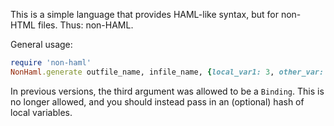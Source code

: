 This is a simple language that provides HAML-like syntax, but for non-HTML
files. Thus: non-HAML.

General usage:

```ruby
require 'non-haml'
NonHaml.generate outfile_name, infile_name, {local_var1: 3, other_var: "something"}
```

In previous versions, the third argument was allowed to be a `Binding`. This is
no longer allowed, and you should instead pass in an (optional) hash of local
variables.
